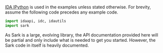 [IDA IPython](https://github.com/james91b/ida_ipython) is used in the examples unless stated otherwise. For brevity, assume the following code precedes any example code.

```python
import idaapi, idc, idautils
import sark
```

As Sark is a large, evolving library, the API documentation provided here will be partial and only include what is needed to get you started. However, the Sark code in itself is heavily documented.